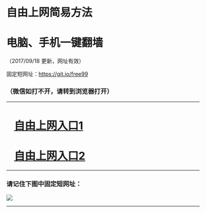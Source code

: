 ﻿# 自由上网简易方法

# 电脑、手机一键翻墙

（2017/09/18 更新，网址有效）

固定短网址：https://git.io/free99

### （微信如打不开，请转到浏览器打开）


***





# &nbsp;&nbsp; <a href="http://ft38724695.fwq-tz1005.info/fwqtz01.html?t=091800116674 " target="_blank">自由上网入口1</a>
# &nbsp;&nbsp; <a href="http://ft1815225008.fwq-tz1006.info/fwqtz02.html?t=09180011439 " target="_blank">自由上网入口2</a>
***

### 请记住下图中固定短网址：

<img src="https://s3-us-west-2.amazonaws.com/fwq-1001/yjfq-20170905okok.png" /> 


***

